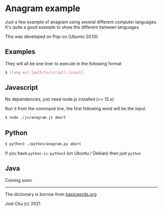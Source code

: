 # Anagram example

Just a few example of anagram using several different computer languages.
It's quite a good example to show the different between languages.

This was developed on Pop-os (Ubuntu 20.10).

## Examples

They will all be one liner to execute in the following format

```sh
$ [lang-ex] [path/to/script] [input]
```

## Javascript

No dependencies, just need node.js installed (>= 12.x)

Run it from the command line, the first following word will be the input.

```sh
$ node ./js/anagram.js abort
```

## Python

```sh
$ python3 ./python/anagram.py abort
```

If you have `python-is-python3` (on Ubuntu / Debian) then just `python`

##  Java

Coming soon.

---

The dictionary is borrow from [basicwords.org](https://anagrams.basicwords.org)

Joel Chu (c) 2021
